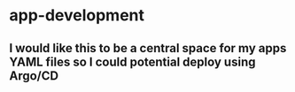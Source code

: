 # app-development

## I would like this to be a central space for my apps YAML files so I could potential deploy using Argo/CD